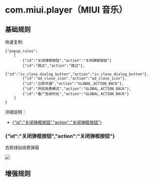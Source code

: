 # com.miui.player（MIUI 音乐）

## 基础规则

快速复制:
```
{"popup_rules":
    [
        {"id":"关闭弹框按钮","action":"关闭弹框按钮"}
        {"id":"跳过","action":"跳过"},
        {"id":"iv_close_dialog_button","action":"iv_close_dialog_button"},
        {"id":"ad_close_icon","action":"ad_close_icon"},
        {"id":"立即开通","action":"GLOBAL_ACTION_BACK"},
        {"id":"开启免费模式","action":"GLOBAL_ACTION_BACK"},
        {"id":"看广告续时长","action":"GLOBAL_ACTION_BACK"}
    ]
}
```
详细说明：
- [{"id":"关闭弹框按钮","action":"关闭弹框按钮"}](#id关闭弹框按钮action关闭弹框按钮)

### {"id":"关闭弹框按钮","action":"关闭弹框按钮"}
去除绿钻续费弹窗

![](./assets/绿钻续费弹窗.jpg)

## 增强规则
